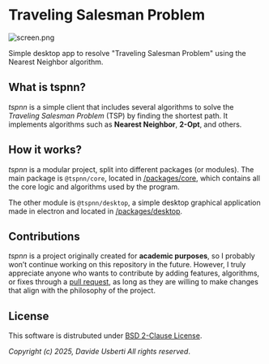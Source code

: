 

# Traveling Salesman Problem

![screen.png](/home/usbo/coding/tspnn/assets/screen.png)

Simple desktop app to resolve "Traveling Salesman Problem" using the Nearest Neighbor algorithm.



## What is tspnn?

*tspnn* is a simple client that includes several algorithms to solve the *Traveling Salesman Problem* (TSP) by finding the shortest path. It implements algorithms such as **Nearest Neighbor**, **2-Opt**, and others.

## How it works?

*tspnn* is a modular project, split into different packages (or modules). The main package is `@tspnn/core`, located in [/packages/core](/packages/core), which contains all the core logic and algorithms used by the program.

The other module is `@tspnn/desktop`, a simple desktop graphical application made in electron and located in [/packages/desktop](/packages/desktop).

## Contributions

*tspnn* is a project originally created for **academic purposes**, so I probably won’t continue working on this repository in the future. However, I truly appreciate anyone who wants to contribute by adding features, algorithms, or fixes through a [pull request](/pulls), as long as they are willing to make changes that align with the philosophy of the project.

## License

This software is distrubuted under [BSD 2-Clause License](/LICENSE).

*Copyright (c) 2025, Davide Usberti All rights reserved*.
